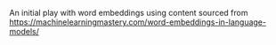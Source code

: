 An initial play with word embeddings using content sourced from https://machinelearningmastery.com/word-embeddings-in-language-models/